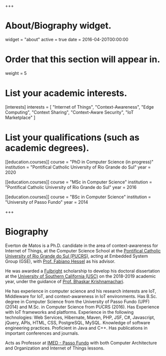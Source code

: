 +++
# About/Biography widget.
widget = "about"
active = true
date = 2016-04-20T00:00:00

# Order that this section will appear in.
weight = 5

# List your academic interests.
[interests]
  interests = [
    "Internet of Things",
    "Context-Awareness",
    "Edge Computing",
    "Context Sharing",
    "Context-Aware Security",
    "IoT Marketplace"
  ]

# List your qualifications (such as academic degrees).
[[education.courses]]
  course = "PhD in Computer Science (in progress)"
  institution = "Pontifical Catholic University of Rio Grande do Sul"
  year = 2020

[[education.courses]]
  course = "MSc in Computer Science"
  institution = "Pontifical Catholic University of Rio Grande do Sul"
  year = 2016

[[education.courses]]
  course = "BSc in Computer Science"
  institution = "University of Passo Fundo"
  year = 2014
 
+++

# Biography

Everton de Matos is a Ph.D. candidate in the area of context-awareness for Internet of Things, at the Computer Science School at the [Pontifical Catholic University of Rio Grande do Sul (PUCRS)](http://www.pucrs.br/), acting at Embedded System Group (GSE), with [Prof. Fabiano Hessel](https://scholar.google.com/citations?user=cZguQ0UAAAAJ) as his advisor.

He was awarded a [Fulbright](http://fulbright.org.br/) scholarship to develop his doctoral dissertation at the [University of Southern California (USC)](https://www.usc.edu/) on the 2018-2019 academic year, under the guidance of [Prof. Bhaskar Krishnamachari](http://ceng.usc.edu/~bkrishna/).

He has experience in computer science and his research interests are IoT, Middleware for IoT, and context-awareness in IoT environments. Has B.Sc. degree in Computer Science from the University of Passo Fundo (UPF) (2014) and M.Sc. in Computer Science from PUCRS (2016). Has Experience with IoT frameworks and platforms. Experience in the following technologies: Web Services, Hibernate, Maven, PHP, JSF, C#, Javascript, jQuery, APIs, HTML, CSS, PostgreSQL, MySQL. Knowledge of software engineering practices. Proficient in Java and C++. Has publications in important conferences and journals. 

Acts as Professor at [IMED - Passo Fundo](https://www.imed.edu.br/) with both Computer Architecture and Organization and Internet of Things lessons.
